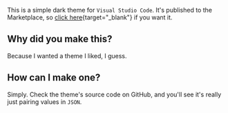 This is a simple dark theme for `Visual Studio Code`.
It's published to the Marketplace, so [click here](https://marketplace.visualstudio.com/items?itemName=Starcrusher.stardust-dark){target="_blank"} if you want it.

## Why did you make this?
Because I wanted a theme I liked, I guess.

## How can I make one?
Simply. Check the theme's source code on GitHub, and you'll see it's really just pairing values in `JSON`.